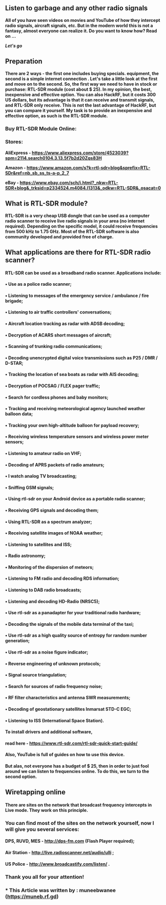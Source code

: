 ## Listen to garbage and any other radio signals

**All of you have seen videos on movies and YouTube of how they intercept radio signals, aircraft signals, etc.
But in the modern world this is not a fantasy, almost everyone can realize it. Do you want to know how? Read on ...**

***Let's go***

## Preparation

**There are 2 ways - the first one includes buying specials. equipment, the second is a simple internet connection . Let's take a little look at the first and move on to the second. So, the first way we need to have in stock or purchase: RTL-SDR module (cost about $ 25).
In my opinion, the best, inexpensive and effective option. You can also HackRF, but it costs 300 US dollars, but its advantage is that it can receive and transmit signals, and RTL-SDR only receive. This is not the last advantage of HackRF, but you can compare it yourself. My task is to provide an inexpensive and effective option, as such is the RTL-SDR module.**

### Buy RTL-SDR Module Online:

### Stores: 

**AliExpress - https://www.aliexpress.com/store/4523039?spm=2114.search0104.3.13.5f7b2d20Zqs83H**

**Amazon - https://www.amazon.com/s?k=rtl-sdr+blog&sprefix=RTL-SDr&ref=nb_sb_ss_ts-a-p_2_7**

**eBay - https://www.ebay.com/sch/i.html?_nkw=RTL-SDR+blog&_trksid=p2334524.m4084.l1313&_odkw=RTL-SDR&_osacat=0**

## What is RTL-SDR module?

**RTL-SDR is a very cheap USB dongle that can be used as a computer radio scanner to receive live radio signals in your area (no internet required). Depending on the specific model, it could receive frequencies from 500 kHz to 1.75 GHz. Most of the RTL-SDR software is also community developed and provided free of charge.**

## What applications are there for RTL-SDR radio scanner?

#### RTL-SDR can be used as a broadband radio scanner. Applications include:

#### • Use as a police radio scanner;

#### • Listening to messages of the emergency service / ambulance / fire brigade;

#### • Listening to air traffic controllers' conversations;

#### • Aircraft location tracking as radar with ADSB decoding;

#### • Decryption of ACARS short messages of aircraft;

#### • Scanning of trunking radio communications;

#### • Decoding unencrypted digital voice transmissions such as P25 / DMR / D-STAR;

#### • Tracking the location of sea boats as radar with AIS decoding;

#### • Decryption of POCSAG / FLEX pager traffic;

#### • Search for cordless phones and baby monitors;

#### • Tracking and receiving meteorological agency launched weather balloon data;

#### • Tracking your own high-altitude balloon for payload recovery;

#### • Receiving wireless temperature sensors and wireless power meter sensors;

#### • Listening to amateur radio on VHF;

#### • Decoding of APRS packets of radio amateurs;

#### • I watch analog TV broadcasting;

#### • Sniffing GSM signals;

#### • Using rtl-sdr on your Android device as a portable radio scanner;

#### • Receiving GPS signals and decoding them;

#### • Using RTL-SDR as a spectrum analyzer;

#### • Receiving satellite images of NOAA weather;

#### • Listening to satellites and ISS;


#### • Radio astronomy;

#### • Monitoring of the dispersion of meteors;

#### • Listening to FM radio and decoding RDS information;

#### • Listening to DAB radio broadcasts;

#### • Listening and decoding HD-Radio (NRSC5);

#### • Use rtl-sdr as a panadapter for your traditional radio hardware;

#### • Decoding the signals of the mobile data terminal of the taxi;

#### • Use rtl-sdr as a high quality source of entropy for random number generation;

#### • Use rtl-sdr as a noise figure indicator;

#### • Reverse engineering of unknown protocols;

#### • Signal source triangulation;

#### • Search for sources of radio frequency noise;

#### • RF filter characteristics and antenna SWR measurements;

#### • Decoding of geostationary satellites Inmarsat STD-C EGC;

#### • Listening to ISS (International Space Station).

#### To install drivers and additional software,

#### read here - https://www.rtl-sdr.com/rtl-sdr-quick-start-guide/

#### Also, YouTube is full of guides on how to use this device. 

#### But alas, not everyone has a budget of $ 25, then in order to just fool around we can listen to frequencies online. To do this, we turn to the second option.

## Wiretapping online

#### There are sites on the network that broadcast frequency intercepts in Live mode. They work on this principle.

### You can find most of the sites on the network yourself, now I will give you several services:

#### DPS, RUVD, MES - http://dps-fm.com (Flash Player required);

#### Air Station - http://live.radioscanner.net/audio/ulli ;

#### US Police - http://www.broadcastify.com/listen/ .

### Thank you all for your attention!

### * This Article was written by : muneebwanee (https://muneb.rf.gd)
